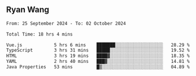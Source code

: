## Ryan Wang

<!--START_SECTION:waka-->

```txt
From: 25 September 2024 - To: 02 October 2024

Total Time: 18 hrs 4 mins

Vue.js            5 hrs 6 mins    ███████░░░░░░░░░░░░░░░░░░   28.29 %
TypeScript        3 hrs 31 mins   █████░░░░░░░░░░░░░░░░░░░░   19.52 %
HTML              3 hrs 19 mins   ████▓░░░░░░░░░░░░░░░░░░░░   18.35 %
YAML              2 hrs 40 mins   ███▓░░░░░░░░░░░░░░░░░░░░░   14.81 %
Java Properties   53 mins         █▒░░░░░░░░░░░░░░░░░░░░░░░   04.89 %
```

<!--END_SECTION:waka-->
